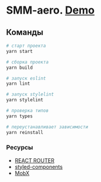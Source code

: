 # SMM-aero. [Demo](https://lowrider-fn.github.io/smm-aero/)

## Команды
```bash
# старт проекта
yarn start

# сборка проекта
yarn build

# запуск eslint
yarn lint

# запуск stylelint
yarn stylelint

# проверка типов
yarn types

# переустанавливает зависимости
yarn reinstall
```

### Ресурсы
  - [REACT ROUTER](https://v5.reactrouter.com/web/guides/quick-start)
  - [styled-components](https://styled-components.com/)
  - [MobX](https://mobx.js.org/README.html)
